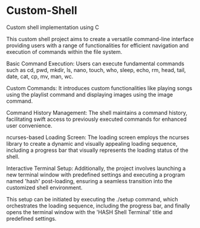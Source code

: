 # Custom-Shell
Custom shell implementation using C

This custom shell project aims to create a versatile command-line interface providing users with a range of functionalities for efficient navigation and execution of commands within the file system.

Basic Command Execution: Users can execute fundamental commands such as cd, pwd, mkdir, ls, nano, touch, who, sleep, echo, rm, head, tail, date, cat, cp, mv, man, wc.

Custom Commands: It introduces custom functionalities like playing songs using the playlist command and displaying images using the image command.

Command History Management: The shell maintains a command history, facilitating swift access to previously executed commands for enhanced user convenience.

ncurses-based Loading Screen: The loading screen employs the ncurses library to create a dynamic and visually appealing loading sequence, including a progress bar that visually represents the loading status of the shell.

Interactive Terminal Setup: Additionally, the project involves launching a new terminal window with predefined settings and executing a program named 'hash' post-loading, ensuring a seamless transition into the customized shell environment.

This setup can be initiated by executing the ./setup command, which orchestrates the loading sequence, including the progress bar, and finally opens the terminal window with the 'HASH Shell Terminal' title and predefined settings.
